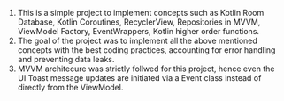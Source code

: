 1. This is a simple project to implement concepts such as Kotlin Room Database, Kotlin Coroutines, RecyclerView, Repositories in MVVM, ViewModel Factory, EventWrappers, Kotlin higher order functions.
2. The goal of the project was to implement all the above mentioned concepts with the best coding practices, accounting for error handling and preventing data leaks.
3. MVVM architecure was strictly follwed for this project, hence even the UI Toast message updates are initiated via a Event class instead of directly from the ViewModel.
